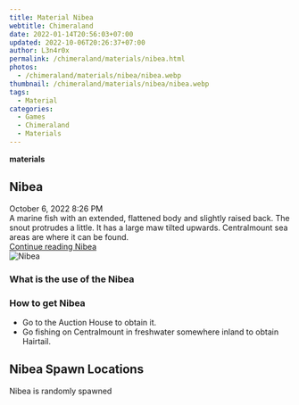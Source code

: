 ```yaml
---
title: Material Nibea
webtitle: Chimeraland
date: 2022-01-14T20:56:03+07:00
updated: 2022-10-06T20:26:37+07:00
author: L3n4r0x
permalink: /chimeraland/materials/nibea.html
photos:
  - /chimeraland/materials/nibea/nibea.webp
thumbnail: /chimeraland/materials/nibea/nibea.webp
tags:
  - Material
categories:
  - Games
  - Chimeraland
  - Materials
---
```


<section id="bootstrap-wrapper">
  <link
    rel="stylesheet"
    href="https://cdn.statically.io/gh/dimaslanjaka/Web-Manajemen/40ac3225/css/bootstrap-4.5-wrapper.css"
  />
  <div
    class="row g-0 border rounded overflow-hidden flex-md-row mb-4 shadow-sm position-relative"
  >
    <div class="col p-4 d-flex flex-column position-static">
      <strong class="d-inline-block mb-2 text-success">materials</strong>
      <h2 class="mb-0">Nibea</h2>
      <div class="mb-1 text-muted">October 6, 2022 8:26 PM</div>
      <div class="mb-2 border p-1">
        A marine fish with an extended, flattened body and slightly raised back.
        The snout protrudes a little. It has a large maw tilted upwards.
        Centralmount sea areas are where it can be found.
      </div>
      <a href="/chimeraland/materials/nibea.html" class="stretched-link d-none"
        >Continue reading Nibea</a
      >
    </div>
    <div class="col-auto d-none d-lg-block">
      <img src="/chimeraland/materials/nibea/nibea.webp" alt="Nibea" />
    </div>
  </div>
  <div class="row">
    <div class="col-lg-6 col-12 mb-2">
      <div class="card">
        <div class="card-body">
          <h3 class="card-title">What is the use of the Nibea</h3>
          <div class="card-text"><ul></ul></div>
        </div>
      </div>
    </div>
    <div class="col-lg-6 col-12 mb-2">
      <div class="card">
        <div class="card-body">
          <h3 class="card-title">How to get Nibea</h3>
          <div class="card-text">
            <ul>
              <li>Go to the Auction House to obtain it.</li>
              <li>
                Go fishing on Centralmount in freshwater somewhere inland to
                obtain Hairtail.
              </li>
            </ul>
          </div>
        </div>
      </div>
    </div>
    <div class="col-12 mb-2">
      <h2>Nibea Spawn Locations</h2>
      <p>Nibea is randomly spawned</p>
    </div>
  </div>
</section>